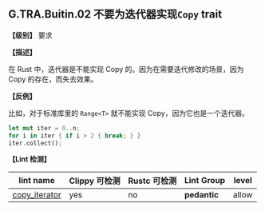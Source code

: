 ## G.TRA.Buitin.02    不要为迭代器实现`Copy` trait 

**【级别】** 要求

**【描述】**

在 Rust 中，迭代器是不能实现 Copy 的。因为在需要迭代修改的场景，因为 Copy 的存在，而失去效果。

**【反例】**

比如，对于标准库里的 `Range<T>` 就不能实现 Copy，因为它也是一个迭代器。

```rust
let mut iter = 0..n;
for i in iter { if i > 2 { break; } }
iter.collect();
```

**【Lint 检测】**

| lint name                                                    | Clippy 可检测 | Rustc 可检测 | Lint Group   | level |
| ------------------------------------------------------------ | ------------- | ------------ | ------------ | ----- |
| [copy_iterator](https://rust-lang.github.io/rust-clippy/master/#copy_iterator) | yes           | no           | **pedantic** | allow |